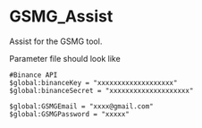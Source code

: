# GSMG_Assist
Assist for the GSMG tool.

Parameter file should look like

```
#Binance API
$global:binanceKey = "xxxxxxxxxxxxxxxxxxx"
$global:binanceSecret = "xxxxxxxxxxxxxxxxxxxx"

$global:GSMGEmail = "xxxx@gmail.com"
$global:GSMGPassword = "xxxxx"
```